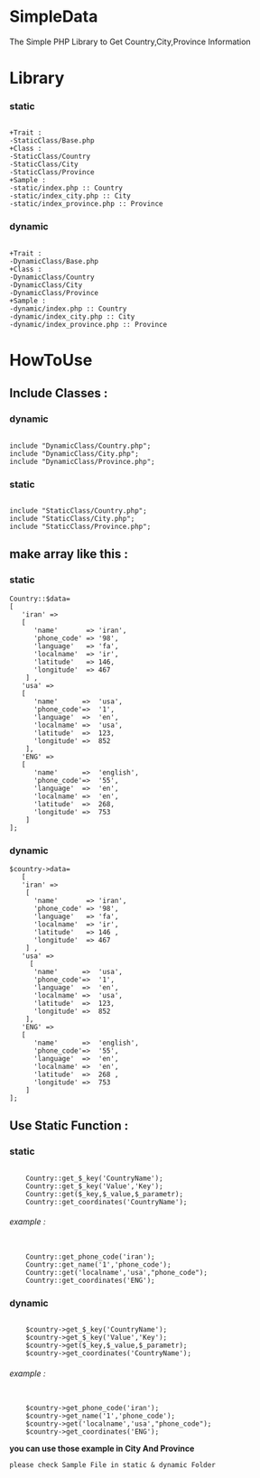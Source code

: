 # SimpleData
 The Simple PHP Library to Get Country,City,Province Information 
# Library
<h3>static</h3> 
<pre><code>
+Trait :
-StaticClass/Base.php
+Class : 
-StaticClass/Country
-StaticClass/City
-StaticClass/Province
+Sample : 
-static/index.php :: Country
-static/index_city.php :: City
-static/index_province.php :: Province
</code></pre>
<h3>dynamic</h3>
<pre><code>
+Trait :
-DynamicClass/Base.php
+Class : 
-DynamicClass/Country
-DynamicClass/City
-DynamicClass/Province
+Sample : 
-dynamic/index.php :: Country
-dynamic/index_city.php :: City
-dynamic/index_province.php :: Province
</code></pre>

# HowToUse

<h2>Include Classes :</h2>
<h3>dynamic</h3>
<pre><code>
include "DynamicClass/Country.php";
include "DynamicClass/City.php";
include "DynamicClass/Province.php";
</code></pre>
<h3>static</h3> 
<pre><code>
include "StaticClass/Country.php";
include "StaticClass/City.php";
include "StaticClass/Province.php";
</code></pre>
<h2> make array like this :</h2>
<h3>static</h3> 

```
Country::$data=
[
   'iran' =>
   [
      'name'       => 'iran',
      'phone_code' => '98',
      'language'   => 'fa',
      'localname'  => 'ir',
      'latitude'   => 146,
      'longitude'  => 467
    ] ,
   'usa' =>
   [
      'name'      =>  'usa',
      'phone_code'=>  '1',
      'language'  =>  'en',
      'localname' =>  'usa',
      'latitude'  =>  123,
      'longitude' =>  852
    ],
   'ENG' =>
   [
      'name'      =>  'english',
      'phone_code'=>  '55',
      'language'  =>  'en',
      'localname' =>  'en',
      'latitude'  =>  268,
      'longitude' =>  753
    ]
];
```

<h3>dynamic</h3>

```
$country->data=
   [
   'iran' =>
    [
      'name'       => 'iran',
      'phone_code' => '98',
      'language'   => 'fa',
      'localname'  => 'ir',
      'latitude'   => 146 ,
      'longitude'  => 467
    ] ,
   'usa' =>
     [
      'name'      =>  'usa',
      'phone_code'=>  '1',
      'language'  =>  'en',
      'localname' =>  'usa',
      'latitude'  =>  123,
      'longitude' =>  852
    ],
   'ENG' =>
   [
      'name'      =>  'english',
      'phone_code'=>  '55',
      'language'  =>  'en',
      'localname' =>  'en',
      'latitude'  =>  268 ,
      'longitude' =>  753
    ]
];
```

<h2> Use Static Function :</h2>
<h3>static</h3>
<pre><code>
    Country::get_$_key('CountryName'); 
    Country::get_$_key('Value','Key');
    Country::get($_key,$_value,$_parametr);
    Country::get_coordinates('CountryName');
</code></pre>
<h6> example :</h6>
<pre><code>
    Country::get_phone_code('iran');
    Country::get_name('1','phone_code');
    Country::get('localname','usa',"phone_code");
    Country::get_coordinates('ENG');
</code></pre>
<h3>dynamic</h3>
<pre><code>
    $country->get_$_key('CountryName'); 
    $country->get_$_key('Value','Key');
    $country->get($_key,$_value,$_parametr);
    $country->get_coordinates('CountryName');
</code></pre>
<h6> example :</h6>
<pre><code>
    $country->get_phone_code('iran');
    $country->get_name('1','phone_code');
    $country->get('localname','usa',"phone_code");
    $country->get_coordinates('ENG');
</code></pre>

**you can use those example in City And Province**

`please check Sample File in static & dynamic Folder`

